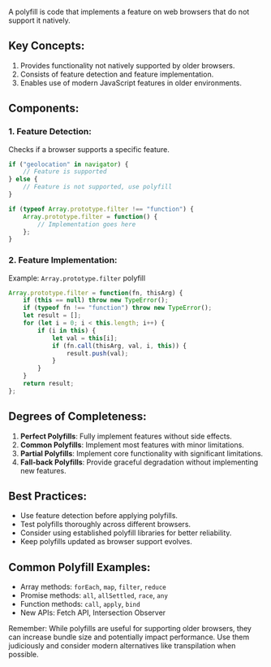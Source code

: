 A polyfill is code that implements a feature on web browsers that do not support it natively.

## Key Concepts:

1. Provides functionality not natively supported by older browsers.
2. Consists of feature detection and feature implementation.
3. Enables use of modern JavaScript features in older environments.

## Components:

### 1. Feature Detection:

Checks if a browser supports a specific feature.

```javascript
if ("geolocation" in navigator) {
    // Feature is supported
} else {
    // Feature is not supported, use polyfill
}
```

```javascript
if (typeof Array.prototype.filter !== "function") {
    Array.prototype.filter = function() {
        // Implementation goes here
    };
}
```

### 2. Feature Implementation:

Example: `Array.prototype.filter` polyfill

```javascript
Array.prototype.filter = function(fn, thisArg) {
    if (this == null) throw new TypeError();
    if (typeof fn !== "function") throw new TypeError();
    let result = [];
    for (let i = 0; i < this.length; i++) {
        if (i in this) {
            let val = this[i];
            if (fn.call(thisArg, val, i, this)) {
                result.push(val);
            }
        }
    }
    return result;
};
```

## Degrees of Completeness:

1. **Perfect Polyfills**: Fully implement features without side effects.
2. **Common Polyfills**: Implement most features with minor limitations.
3. **Partial Polyfills**: Implement core functionality with significant limitations.
4. **Fall-back Polyfills**: Provide graceful degradation without implementing new features.

## Best Practices:

- Use feature detection before applying polyfills.
- Test polyfills thoroughly across different browsers.
- Consider using established polyfill libraries for better reliability.
- Keep polyfills updated as browser support evolves.

## Common Polyfill Examples:

- Array methods: `forEach`, `map`, `filter`, `reduce`
- Promise methods: `all`, `allSettled`, `race`, `any`
- Function methods: `call`, `apply`, `bind`
- New APIs: Fetch API, Intersection Observer

Remember: While polyfills are useful for supporting older browsers, they can increase bundle size and potentially impact performance. Use them judiciously and consider modern alternatives like transpilation when possible.